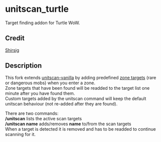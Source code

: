 # unitscan_turtle    
Target finding addon for Turtle WoW.

## Credit
[Shirsig](https://github.com/shirsig/unitscan-vanilla)

## Description
This fork extends [unitscan-vanilla](https://github.com/shirsig/unitscan-vanilla) by adding predefined [zone targets](https://github.com/GryllsAddons/unitscan-turtle/blob/master/zonetargets.lua) (rare or dangerous mobs) when you enter a zone.    
Zone targets that have been found will be readded to the target list one minute after you have found them.    
Custom targets added by the unitscan command will keep the default unitscan behaviour (not re-added after they are found).

There are two commands:<br/>
**/unitscan** lists the active scan targets<br/>
**/unitscan name** adds/removes **name** to/from the scan targets<br/>
When a target is detected it is removed and has to be readded to continue scanning for it.
